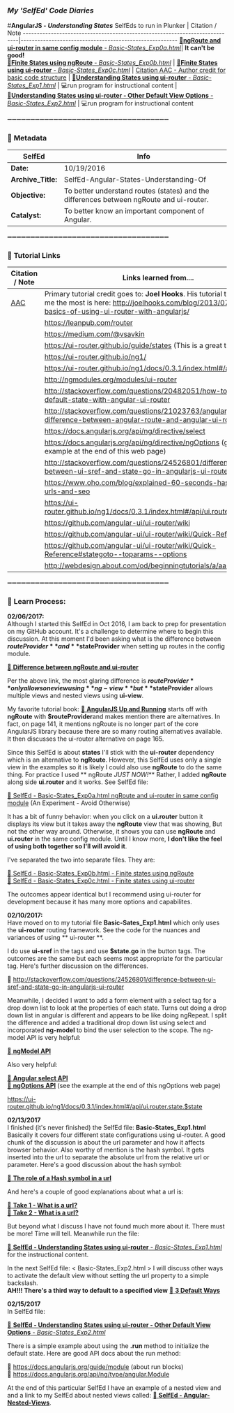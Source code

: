 ### **_My 'SelfEd' Code Diaries_**
#**AngularJS - _Understanding States_**
SelfEds to run in Plunker | Citation / Note
----------------------------------------------------------------------------|--------------------------------------------------------
[:small_blue_diamond:**ngRoute and ui-router in same config module** - _Basic-States_Exp0a.html_](https://plnkr.co/edit/tZ2xyi8Tn3vD7DauKpMN?p=preview)| **It can't be good!**       
[:small_blue_diamond:**Finite States using ngRoute** - _Basic-States_Exp0b.html_](https://plnkr.co/edit/L5PndkcloCtAPt9bln5o?p=preview) | 
[:small_blue_diamond:**Finite States using ui-router** - _Basic-States_Exp0c.html_](https://plnkr.co/edit/ngVu8z4eEdp2dqp7hzKS?p=preview) | [Citation AAC - Author credit for basic code structure](https://github.com/BrianHCombes/SelfEd-Tutorials-Javascript/blob/master/SelfEd-Javascript-Functions-Asynchronous-Calls/References.md)
|
[:small_blue_diamond:**Understanding States using ui-router** - _Basic-States_Exp1.html_](https://plnkr.co/edit/910949PUN6V5uX5lswEa?p=preview) | :computer:run program for instructional content
|
[:small_blue_diamond:**Understanding States using ui-router - Other Default View Options** - _Basic-States_Exp2.html_](https://plnkr.co/edit/JBpCaIeV9BuyBtKYQCJt?p=preview) | :computer:run program for instructional content

:heavy_minus_sign::heavy_minus_sign::heavy_minus_sign::heavy_minus_sign::heavy_minus_sign::heavy_minus_sign::heavy_minus_sign::heavy_minus_sign::heavy_minus_sign::heavy_minus_sign::heavy_minus_sign::heavy_minus_sign::heavy_minus_sign::heavy_minus_sign::heavy_minus_sign::heavy_minus_sign::heavy_minus_sign::heavy_minus_sign::heavy_minus_sign::heavy_minus_sign::heavy_minus_sign::heavy_minus_sign::heavy_minus_sign::heavy_minus_sign::heavy_minus_sign::heavy_minus_sign::heavy_minus_sign::heavy_minus_sign::heavy_minus_sign::heavy_minus_sign::heavy_minus_sign::heavy_minus_sign::heavy_minus_sign::heavy_minus_sign::heavy_minus_sign:

### :arrow_down_small: **Metadata**
**SelfEd**          |  **Info** 
------------------- | ------------------------------------------------------------------------
**Date:**           | 10/19/2016
**Archive_Title:**  | SelfEd-Angular-States-Understanding-Of
**Objective:**      | To better understand routes (states) and the differences between ngRoute and ui-router.
**Catalyst:**      | To better know an important component of Angular.                                                                        
:heavy_minus_sign::heavy_minus_sign::heavy_minus_sign::heavy_minus_sign::heavy_minus_sign::heavy_minus_sign::heavy_minus_sign::heavy_minus_sign::heavy_minus_sign::heavy_minus_sign::heavy_minus_sign::heavy_minus_sign::heavy_minus_sign::heavy_minus_sign::heavy_minus_sign::heavy_minus_sign::heavy_minus_sign::heavy_minus_sign::heavy_minus_sign::heavy_minus_sign::heavy_minus_sign::heavy_minus_sign::heavy_minus_sign::heavy_minus_sign::heavy_minus_sign::heavy_minus_sign::heavy_minus_sign::heavy_minus_sign::heavy_minus_sign::heavy_minus_sign::heavy_minus_sign::heavy_minus_sign::heavy_minus_sign::heavy_minus_sign::heavy_minus_sign:

### :arrow_down_small: **Tutorial Links**
**Citation / Note**   | **Links learned from....**                                                
----------------------|-----------------------
[AAC](https://github.com/BrianHCombes/SelfEd-Tutorials-Javascript/blob/master/SelfEd-Javascript-Functions-Asynchronous-Calls/References.md)  | Primary tutorial credit goes to: **Joel Hooks**. His tutorial that helped me the most is here:   http://joelhooks.com/blog/2013/07/22/the-basics-of-using-ui-router-with-angularjs/ 
                      | https://leanpub.com/router
                      | https://medium.com/@vsavkin
                      | https://ui-router.github.io/guide/states  (This is a great tutorial)
                      | https://ui-router.github.io/ng1/
                      | https://ui-router.github.io/ng1/docs/0.3.1/index.html#/api/ui.router
                      | http://ngmodules.org/modules/ui-router
                      | http://stackoverflow.com/questions/20482051/how-to-set-a-default-state-with-angular-ui-router
                      | http://stackoverflow.com/questions/21023763/angularjs-difference-between-angular-route-and-angular-ui-router                           | https://docs.angularjs.org/api/ng/directive/ngModel
                      | https://docs.angularjs.org/api/ng/directive/select
                      | https://docs.angularjs.org/api/ng/directive/ngOptions (go to the example at the end of this web page)
                      | http://stackoverflow.com/questions/24526801/difference-between-ui-sref-and-state-go-in-angularjs-ui-router
                      | https://www.oho.com/blog/explained-60-seconds-hash-symbols-urls-and-seo
                      | https://ui-router.github.io/ng1/docs/0.3.1/index.html#/api/ui.router.state.$state
                      | https://github.com/angular-ui/ui-router/wiki
                      | https://github.com/angular-ui/ui-router/wiki/Quick-Reference
                      | https://github.com/angular-ui/ui-router/wiki/Quick-Reference#stategoto--toparams--options
                      | http://webdesign.about.com/od/beginningtutorials/a/aa040502a.htm                      
                      
:heavy_minus_sign::heavy_minus_sign::heavy_minus_sign::heavy_minus_sign::heavy_minus_sign::heavy_minus_sign::heavy_minus_sign::heavy_minus_sign::heavy_minus_sign::heavy_minus_sign::heavy_minus_sign::heavy_minus_sign::heavy_minus_sign::heavy_minus_sign::heavy_minus_sign::heavy_minus_sign::heavy_minus_sign::heavy_minus_sign::heavy_minus_sign::heavy_minus_sign::heavy_minus_sign::heavy_minus_sign::heavy_minus_sign::heavy_minus_sign::heavy_minus_sign::heavy_minus_sign::heavy_minus_sign::heavy_minus_sign::heavy_minus_sign::heavy_minus_sign::heavy_minus_sign::heavy_minus_sign::heavy_minus_sign::heavy_minus_sign::heavy_minus_sign:

### :arrow_down_small: **Learn Process:**

**02/06/2017:**    
Although I started this SelfEd in Oct 2016, I am back to prep for presentation on my GitHub account. It's a challenge to determine where to begin this discussion. At this moment I'd been asking what is the difference between **$routeProvider** and **$stateProvider** when setting up routes in the config module. 

[:small_blue_diamond: **Difference between ngRoute and ui-router**](http://stackoverflow.com/questions/33144690/what-is-diff-between-routeprovider-stateprovider-in-angularjs)

Per the above link, the most glaring difference is **$routeProvider** only allows one view using **ng-view** but **$stateProvider** allows multiple views and nested views using **ui-view**.

My favorite tutorial book: [:small_blue_diamond: **AngularJS Up and Running**](https://www.safaribooksonline.com/library/view/angularjs-up-and/9781491901939/)  starts off with **ngRoute** with **$routeProvider**and makes mention there are alternatives. In fact, on page 141, it mentions ngRoute is no longer part of the core AngularJS library because there are so many routing alternatives available. It then discusses the ui-router alternative on page 165.

Since this SelfEd is about **states** I'll stick with the **ui-router** dependency which is an alternative to **ngRoute**. However, this SelfEd uses only a single view in the examples so it is likely I could also use **ngRoute** to do the same thing. For practice I used ** ngRoute _JUST NOW!_**  Rather, I added **ngRoute** along side **ui.router** and it works. See SelfEd file:
    
[:small_blue_diamond: SelfEd - Basic-States_Exp0a.html ngRoute and ui-router in same config module](https://plnkr.co/edit/tZ2xyi8Tn3vD7DauKpMN?p=preview) (An Experiment - Avoid Otherwise) 

It has a bit of funny behavior: when you click on a **ui.router** button it displays its view but it takes away the **ngRoute** view that was showing, But not the other way around. Otherwise, it shows you can use **ngRoute** and **ui.router** in the same config module. Until I know more, **I don't like the feel of using both together so I'll will avoid it**.
            
I've separated the two into separate files. They are:
                
[:small_blue_diamond: SelfEd - Basic-States_Exp0b.html - Finite states using ngRoute](https://plnkr.co/edit/L5PndkcloCtAPt9bln5o?p=preview)    
[:small_blue_diamond: SelfEd - Basic-States_Exp0c.html - Finite states using ui-router](https://plnkr.co/edit/ngVu8z4eEdp2dqp7hzKS?p=preview) 
    
The outcomes appear identical but I recommend using ui-router for development because it has many more options and capabilites.

**02/10/2017:**   
Have moved on to my tutorial file **Basic-Sates_Exp1.html** which only uses the **ui-router** routing framework. See the code for the nuances and variances of using ** ui-router **.

I do use **ui-sref** in the  tags and use **$state.go** in the button tags. The outcomes are the same but each seems most appropriate  for the particular tag. Here's further discussion on the differences.  

:small_blue_diamond: http://stackoverflow.com/questions/24526801/difference-between-ui-sref-and-state-go-in-angularjs-ui-router

Meanwhile, I decided I want to add a form element with a select tag for a drop down list to look at the properties of each state. Turns out doing a drop down list in angular is different and appears to be like doing ngRepeat. I split the difference and added a traditional drop down list using select and incorporated **ng-model** to bind the user selection to the scope. The ng-model API is very helpful: 

[:small_blue_diamond: **ngModel API**](https://docs.angularjs.org/api/ng/directive/ngModel)    
    
Also very helpful:   

[:small_blue_diamond: **Angular select API**](https://docs.angularjs.org/api/ng/directive/select)    
[:small_blue_diamond: **ngOptions API**](https://docs.angularjs.org/api/ng/directive/ngOptions) (see the example at the end of this ngOptions web page)

  https://ui-router.github.io/ng1/docs/0.3.1/index.html#/api/ui.router.state.$state

**02/13/2017**   
I finished (it's never finished) the SelfEd file: **Basic-States_Exp1.html** Basically it covers four different state configurations using ui-router. A good chunk of the discussion is about the url parameter and how it affects browser behavior. Also worthy of mention is the hash symbol. It gets inserted into the url to separate the absolute url from the relative url or parameter. Here's a good discussion about the hash symbol:
    
[:small_blue_diamond: **The role of a Hash symbol in a url**](https://www.oho.com/blog/explained-60-seconds-hash-symbols-urls-and-seo)

And here's a couple of good explanations about what a url is:

[:small_blue_diamond: **Take 1 - What is a url?**](https://www.reference.com/technology/url-80ba1ae105569ffb?qo=contentSimilarQuestions#)   
[:small_blue_diamond: **Take 2 - What is a url?**](http://webdesign.about.com/od/beginningtutorials/a/aa040502a.htm)
    
But beyond what I discuss I have not found much more about it. There must be more! Time will tell. Meanwhile run the file:   

[:small_blue_diamond: **SelfEd - Understanding States using ui-router** - _Basic-States_Exp1.html_](https://plnkr.co/edit/910949PUN6V5uX5lswEa?p=preview) for the instructional content.

In the next SelfEd file: < Basic-States_Exp2.html > I will discuss other ways to activate the default view without setting the url property to a simple backslash.   
**AH!!! There's a third way to default to a specified view** [:small_blue_diamond: **3 Default Ways**](https://github.com/angular-ui/ui-router/wiki)

**02/15/2017**   
In SelfEd file: 

[:small_blue_diamond: **SelfEd - Understanding States using ui-router - Other Default View Options** - _Basic-States_Exp2.html_](https://plnkr.co/edit/JBpCaIeV9BuyBtKYQCJt?p=preview)

There is a simple example about using the **.run** method to initialize the default state. Here are good API docs about the run method:

:small_blue_diamond: https://docs.angularjs.org/guide/module  (about run blocks)     
:small_blue_diamond: https://docs.angularjs.org/api/ng/type/angular.Module 

At the end of this particular SelfEd I have an example of a nested view and and a link to my SelfEd about nested views called: 
[:small_blue_diamond: **SelfEd - Angular-Nested-Views**](https://github.com/BrianHCombes/SelfEd-Tutorials-AngularJS/tree/master/Angular-Nested-Views).

